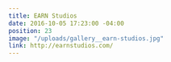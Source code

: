 ```yaml
---
title: EARN Studios
date: 2016-10-05 17:23:00 -04:00
position: 23
image: "/uploads/gallery__earn-studios.jpg"
link: http://earnstudios.com/
---
```



